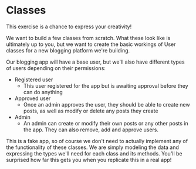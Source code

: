 # Classes

This exercise is a chance to express your creativity!

We want to build a few classes from scratch. What these look like is ultimately up to you, but we want to create the basic workings of User classes for a new blogging platform we're building.

Our blogging app will have a base user, but we'll also have different types of users depending on their permissions:
- Registered user
  - This user registered for the app but is awaiting approval before they can do anything
- Approved user
  - Once an admin approves the user, they should be able to create new posts, as well as modify or delete any posts they create
- Admin
  - An admin can create or modify their own posts or any other posts in the app. They can also remove, add and approve users.

This is a fake app, so of course we don't need to actually implement any of the functionality of these classes. We are simply modeling the data and expressing the types we'll need for each class and its methods. You'll be surprised how far this gets you when you replicate this in a real app!